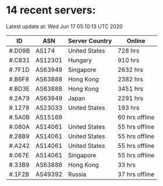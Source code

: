 # 14 recent servers:

Latest update at: Wed Jun 17 05:10:13 UTC 2020

| ID | ASN | Server Country | Online |
| -- | --- | -------------- | ------ |
| #.D09B | AS174 | United States | 728 hrs |
| #.C831 | AS12301 | Hungary | 910 hrs |
| #.7F1D | AS63949 | Singapore | 2632 hrs |
| #.B6F8 | AS63888 | Hong Kong | 2382 hrs |
| #.BD3E | AS63888 | Hong Kong | 3451 hrs |
| #.2A79 | AS63949 | Japan | 2291 hrs |
| #.1278 | AS23033 | United States | 193 hrs |
| #.5A0B | AS15169 |  | 60 hrs offline |
| #.080A | AS14061 | United States | 55 hrs offline |
| #.28B9 | AS14061 | United States | 55 hrs offline |
| #.A242 | AS14061 | United States | 55 hrs offline |
| #.067E | AS14061 | Singapore | 55 hrs offline |
| #.33B9 | AS63888 | Hong Kong | 33 hrs |
| #.1F2B | AS49392 | Russia | 37 hrs offline |

